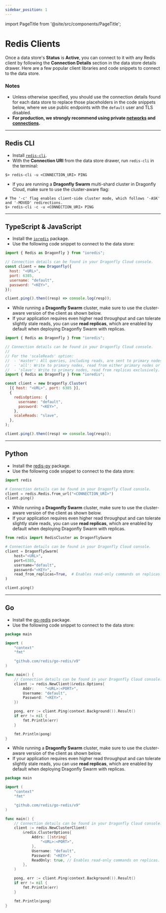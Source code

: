 ```yaml
---
sidebar_position: 1
---
```


import PageTitle from '@site/src/components/PageTitle';

# Redis Clients

<PageTitle title="Connecting with Redis Clients | Dragonfly Cloud" />

Once a data store's **Status** is **Active**, you can connect to it with any Redis client by following the **Connection Details**
section in the data store details drawer.
Here are a few popular client libraries and code snippets to connect to the data store.

### Notes

- Unless otherwise specified, you should use the connection details found for each data store
  to replace those placeholders in the code snippets below, where we use public endpoints with the `default` user and TLS disabled.
- **For production, we strongly recommend using private [networks](../networks.md) and [connections](../connections.md).**

---

## Redis CLI

- Install [`redis-cli`](https://redis.io/docs/latest/operate/oss_and_stack/install/install-redis/).
- With the **Connection URI** from the data store drawer, run `redis-cli` in the terminal:

```shell
$> redis-cli -u <CONNECTION_URI> PING
```

- If you are running a **Dragonfly Swarm** multi-shard cluster in Dragonfly Cloud, make sure to use the cluster-aware flag:

```shell
# The '-c' flag enables client-side cluster mode, which follows '-ASK' and '-MOVED' redirections.
$> redis-cli -c -u <CONNECTION_URI> PING
```

---

## TypeScript & JavaScript

- Install the [`ioredis`](https://github.com/redis/ioredis) package.
- Use the following code snippet to connect to the data store:

```javascript
import { Redis as Dragonfly } from "ioredis";

// Connection details can be found in your Dragonfly Cloud console.
const client = new Dragonfly({
  host: "<URL>",
  port: 6385,
  username: "default",
  password: "<KEY>",
});

client.ping().then((resp) => console.log(resp));
```

- While running a **Dragonfly Swarm** cluster, make sure to use the cluster-aware version of the client as shown below.
- If your application requires even higher read throughput and can tolerate slightly stale reads, you can use **read replicas**,
  which are enabled by default when deploying Dragonfly Swarm with replicas.

```javascript
import { Redis as Dragonfly } from "ioredis";

// Connection details can be found in your Dragonfly Cloud console.
//
// For the 'scaleReads' option:
//  - 'master': All queries, including reads, are sent to primary nodes.
//  - 'all': Write to primary nodes, read from either primary nodes or replicas.
//  - 'slave': Write to primary nodes, read from replicas exclusively.
import { Redis as Dragonfly } from "ioredis";

const client = new Dragonfly.Cluster(
  [{ host: "<URL>", port: 6385 }],
  {
    redisOptions: {
      username: "default",
      password: "<KEY>",
    },
    scaleReads: "slave",
  },
);

client.ping().then((resp) => console.log(resp));
```

---

## Python

- Install the [redis-py](https://github.com/redis/redis-py) package.
- Use the following code snippet to connect to the data store:

```python
import redis

# Connection details can be found in your Dragonfly Cloud console.
client = redis.Redis.from_url("<CONNECTION_URI>")
client.ping()
```

- While running a **Dragonfly Swarm** cluster, make sure to use the cluster-aware version of the client as shown below.
- If your application requires even higher read throughput and can tolerate slightly stale reads, you can use **read replicas**,
  which are enabled by default when deploying Dragonfly Swarm with replicas.

```python
from redis import RedisCluster as DragonflySwarm

# Connection details can be found in your Dragonfly Cloud console.
client = DragonflySwarm(
    host="<URL>",
    port=6385,
    username="default",
    password="<KEY>",
    read_from_replicas=True,  # Enables read-only commands on replicas.
)

client.ping()
```

---

## Go

- Install the [go-redis](https://github.com/redis/go-redis) package.
- Use the following code snippet to connect to the data store:

```go
package main

import (
    "context"
    "fmt"

    "github.com/redis/go-redis/v9"
)

func main() {
    // Connection details can be found in your Dragonfly Cloud console.
    client := redis.NewClient(&redis.Options{
		Addr:     "<URL>:<PORT>",
		Username: "default",
		Password: "<KEY>",
	})

    pong, err := client.Ping(context.Background()).Result()
    if err != nil {
        fmt.Println(err)
    }

    fmt.Println(pong)
}
```

- While running a **Dragonfly Swarm** cluster, make sure to use the cluster-aware version of the client as shown below.
- If your application requires even higher read throughput and can tolerate slightly stale reads, you can use **read replicas**,
  which are enabled by default when deploying Dragonfly Swarm with replicas.

```go
package main

import (
	"context"
	"fmt"

	"github.com/redis/go-redis/v9"
)

func main() {
	// Connection details can be found in your Dragonfly Cloud console.
	client := redis.NewClusterClient(
		&redis.ClusterOptions{
			Addrs: []string{
				"<URL>:<PORT>",
			},
			Username: "default",
			Password: "<KEY>",
			ReadOnly: true, // Enables read-only commands on replicas.
		},
	)

	pong, err := client.Ping(context.Background()).Result()
	if err != nil {
		fmt.Println(err)
	}

	fmt.Println(pong)
}
```
